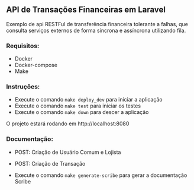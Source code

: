 ## API de Transações Financeiras em Laravel

Exemplo de api RESTFul de transferência financeira tolerante a falhas, que consulta serviços externos de forma síncrona e assíncrona utilizando fila.

### Requisitos:

- Docker
- Docker-compose
- Make

### Instruções:

- Execute o comando ```make deploy_dev``` para iniciar a aplicação
- Execute o comando ```make test``` para iniciar os testes
- Execute o comando ```make down``` para descer a aplicação

O projeto estará rodando em http://localhost:8080

### Documentação:

- POST: Criação de Usuário Comum e Lojista
- POST: Criação de Transação

- Execute o comando ```make generate-scribe``` para gerar a documentação Scribe


